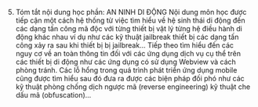 5. Tóm tắt nội dung học phần: AN NINH DI ĐỘNG
Nội dung môn học được tiếp cận một cách hệ thống từ việc tìm hiểu về hệ
sinh thái di động đến các dạng tấn công mã độc với từng thiết bị vật
lý từng hệ điều hành di động khác nhau ví dụ như các kỹ thuật
jailbreak thiết bị các dạng tấn công xảy ra sau khi thiết bị bị
jailbreak\... Tiếp theo tìm hiểu đến các nguy cơ về an toàn thông tin
đối với các ứng dụng dịch vụ cụ thể trên các thiết bị di động như các
ứng dụng có sử dụng Webview và cách phòng tránh. Các lỗ hổng trong quá
trình phát triển ứng dụng mobile cũng được tìm hiểu sau đó đưa ra được
các biện pháp đối phó như các kỹ thuật phòng chống dịch ngược mã
(reverse engineering) kỹ thuật che dấu mã (obfuscation)\...
